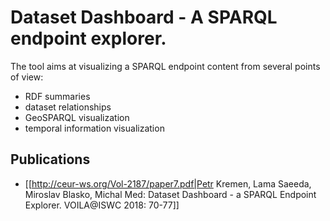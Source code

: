 # Dataset Dashboard - A SPARQL endpoint explorer.

The tool aims at visualizing a SPARQL endpoint content from several points of view:

+ RDF summaries
+ dataset relationships
+ GeoSPARQL visualization
+ temporal information visualization


## Publications ##
* [[http://ceur-ws.org/Vol-2187/paper7.pdf|Petr Kremen, Lama Saeeda, Miroslav Blasko, Michal Med:
Dataset Dashboard - a SPARQL Endpoint Explorer. VOILA@ISWC 2018: 70-77]]
